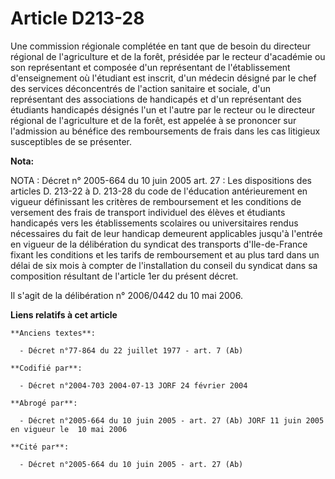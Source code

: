 # Article D213-28

Une commission régionale complétée en tant que de besoin du directeur régional de l'agriculture et de la forêt, présidée par
le recteur d'académie ou son représentant et composée d'un représentant de l'établissement d'enseignement où l'étudiant est
inscrit, d'un médecin désigné par le chef des services déconcentrés de l'action sanitaire et sociale, d'un représentant des
associations de handicapés et d'un représentant des étudiants handicapés désignés l'un et l'autre par le recteur ou le
directeur régional de l'agriculture et de la forêt, est appelée à se prononcer sur l'admission au bénéfice des remboursements
de frais dans les cas litigieux susceptibles de se présenter.

**Nota:**

NOTA : Décret n° 2005-664 du 10 juin 2005 art. 27 : Les dispositions des articles D. 213-22 à D. 213-28 du code de
l'éducation antérieurement en vigueur définissant les critères de remboursement et les conditions de versement des frais de
transport individuel des élèves et étudiants handicapés vers les établissements scolaires ou universitaires rendus
nécessaires du fait de leur handicap demeurent applicables jusqu'à l'entrée en vigueur de la délibération du syndicat des
transports d'Ile-de-France fixant les conditions et les tarifs de remboursement et au plus tard dans un délai de six mois à
compter de l'installation du conseil du syndicat dans sa composition résultant de l'article 1er du présent décret.

Il s'agit de la délibération n° 2006/0442 du 10 mai 2006.

**Liens relatifs à cet article**

	**Anciens textes**:

	  - Décret n°77-864 du 22 juillet 1977 - art. 7 (Ab)

	**Codifié par**:

	  - Décret n°2004-703 2004-07-13 JORF 24 février 2004

	**Abrogé par**:

	  - Décret n°2005-664 du 10 juin 2005 - art. 27 (Ab) JORF 11 juin 2005 en vigueur le  10 mai 2006

	**Cité par**:

	  - Décret n°2005-664 du 10 juin 2005 - art. 27 (Ab)
